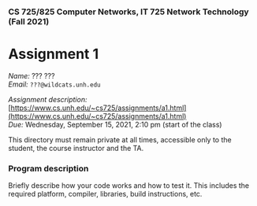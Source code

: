 ### CS 725/825 Computer Networks, IT 725 Network Technology  (Fall 2021) ###

# Assignment 1 #

*Name:* ??? ???  
*Email:* `???@wildcats.unh.edu`

*Assignment description:* [https://www.cs.unh.edu/~cs725/assignments/a1.html](https://www.cs.unh.edu/~cs725/assignments/a1.html)  
*Due:* Wednesday, September 15, 2021, 2:10 pm (start of the class)

This directory must remain private at all times, accessible only to the student, the course instructor and the TA. 

### Program description ###

Briefly describe how your code works and how to test it. This includes the required platform, compiler, libraries, build instructions, etc.
